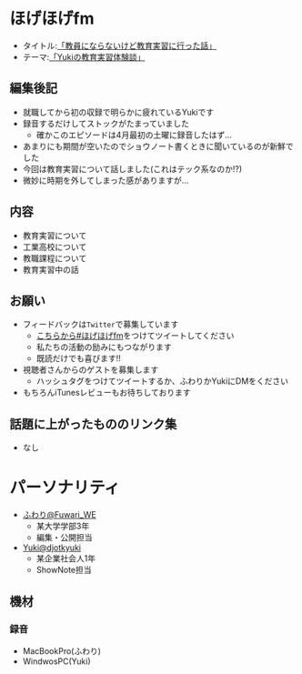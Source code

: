 # ほげほげfm
- タイトル:[「教員にならないけど教育実習に行った話」]()
- テーマ:[「Yukiの教育実習体験談」]()
 
## 編集後記
- 就職してから初の収録で明らかに疲れているYukiです
- 録音するだけしてストックがたまっていました
  - 確かこのエピソードは4月最初の土曜に録音したはず...
- あまりにも期間が空いたのでショウノート書くときに聞いているのが新鮮でした
- 今回は教育実習について話しました(これはテック系なのか!?)
- 微妙に時期を外してしまった感がありますが…

## 内容
- 教育実習について
- 工業高校について
- 教職課程について
- 教育実習中の話

## お願い
- フィードバックは`Twitter`で募集しています
   - [こちらから#ほげほげfm](https://twitter.com/search?f=tweets&q=%23%E3%81%BB%E3%81%92%E3%81%BB%E3%81%92fm&src=typd)をつけてツイートしてください
   - 私たちの活動の励みにもつながります
   - 既読だけでも喜びます!!
 - 視聴者さんからのゲストを募集します
   - ハッシュタグをつけてツイートするか、ふわりかYukiにDMをください
- もちろんiTunesレビューもお待ちしております


## 話題に上がったもののリンク集
- なし

# パーソナリティ
- [ふわり@Fuwari_WE](https://twitter.com/Fuwari_WE)
   - 某大学学部3年
   - 編集・公開担当
- [Yuki@djotkyuki](https://twitter.com/djotkyuki)
   - 某企業社会人1年
   - ShowNote担当

## 機材  
### 録音
- MacBookPro(ふわり)
- WindwosPC(Yuki)
